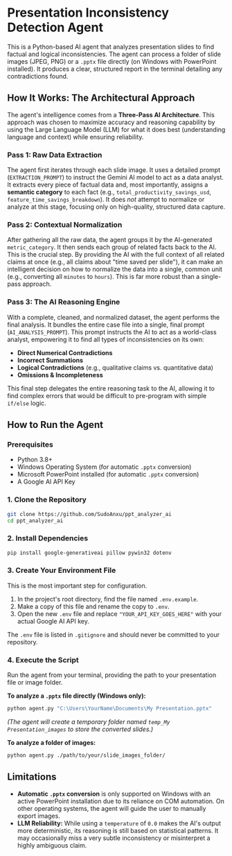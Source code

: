# Presentation Inconsistency Detection Agent

This is a Python-based AI agent that analyzes presentation slides to find factual and logical inconsistencies. The agent can process a folder of slide images (JPEG, PNG) or a `.pptx` file directly (on Windows with PowerPoint installed). It produces a clear, structured report in the terminal detailing any contradictions found.

## How It Works: The Architectural Approach

The agent's intelligence comes from a **Three-Pass AI Architecture**. This approach was chosen to maximize accuracy and reasoning capability by using the Large Language Model (LLM) for what it does best (understanding language and context) while ensuring reliability.

### Pass 1: Raw Data Extraction
The agent first iterates through each slide image. It uses a detailed prompt (`EXTRACTION_PROMPT`) to instruct the Gemini AI model to act as a data analyst. It extracts every piece of factual data and, most importantly, assigns a **semantic category** to each fact (e.g., `total_productivity_savings_usd`, `feature_time_savings_breakdown`). It does *not* attempt to normalize or analyze at this stage, focusing only on high-quality, structured data capture.

### Pass 2: Contextual Normalization
After gathering all the raw data, the agent groups it by the AI-generated `metric_category`. It then sends each group of related facts back to the AI. This is the crucial step. By providing the AI with the full context of all related claims at once (e.g., all claims about "time saved per slide"), it can make an intelligent decision on how to normalize the data into a single, common unit (e.g., converting all `minutes` to `hours`). This is far more robust than a single-pass approach.

### Pass 3: The AI Reasoning Engine
With a complete, cleaned, and normalized dataset, the agent performs the final analysis. It bundles the entire case file into a single, final prompt (`AI_ANALYSIS_PROMPT`). This prompt instructs the AI to act as a world-class analyst, empowering it to find all types of inconsistencies on its own:
-   **Direct Numerical Contradictions**
-   **Incorrect Summations**
-   **Logical Contradictions** (e.g., qualitative claims vs. quantitative data)
-   **Omissions & Incompleteness**

This final step delegates the entire reasoning task to the AI, allowing it to find complex errors that would be difficult to pre-program with simple `if/else` logic.

## How to Run the Agent

### Prerequisites
*   Python 3.8+
*   Windows Operating System (for automatic `.pptx` conversion)
*   Microsoft PowerPoint installed (for automatic `.pptx` conversion)
*   A Google AI API Key

### 1. Clone the Repository
```bash
git clone https://github.com/SudoAnxu/ppt_analyzer_ai
cd ppt_analyzer_ai
```

### 2. Install Dependencies
```bash
pip install google-generativeai pillow pywin32 dotenv
```

### 3. Create Your Environment File
This is the most important step for configuration.
1.  In the project's root directory, find the file named `.env.example`.
2.  Make a copy of this file and rename the copy to `.env`.
3.  Open the new `.env` file and replace `"YOUR_API_KEY_GOES_HERE"` with your actual Google AI API key.

The `.env` file is listed in `.gitignore` and should never be committed to your repository.

### 4. Execute the Script
Run the agent from your terminal, providing the path to your presentation file or image folder.

**To analyze a `.pptx` file directly (Windows only):**
```bash
python agent.py "C:\Users\YourName\Documents\My Presentation.pptx"
```
*(The agent will create a temporary folder named `temp_My Presentation_images` to store the converted slides.)*

**To analyze a folder of images:**
```bash
python agent.py ./path/to/your/slide_images_folder/
```

## Limitations
*   **Automatic `.pptx` conversion** is only supported on Windows with an active PowerPoint installation due to its reliance on COM automation. On other operating systems, the agent will guide the user to manually export images.
*   **LLM Reliability:** While using a `temperature` of `0.0` makes the AI's output more deterministic, its reasoning is still based on statistical patterns. It may occasionally miss a very subtle inconsistency or misinterpret a highly ambiguous claim.
